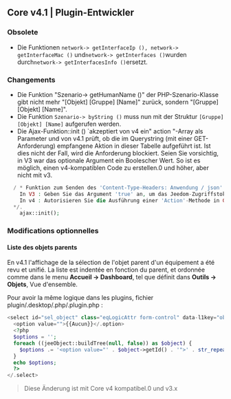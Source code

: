 ## Core v4.1 | Plugin-Entwickler

### Obsolete

- Die Funktionen `network-> getInterfaceIp (), network-> getInterfaceMac ()` und` network-> getInterfaces () `wurden durch` network-> getInterfacesInfo () `ersetzt.

### Changements

- Die Funktion "Szenario-> getHumanName ()" der PHP-Szenario-Klasse gibt nicht mehr "[Objekt] [Gruppe] [Name]" zurück, sondern "[Gruppe] [Objekt] [Name]".
- Die Funktion `Szenario-> byString ()` muss nun mit der Struktur `[Gruppe] [Objekt] [Name]` aufgerufen werden.
- Die Ajax-Funktion::init () `akzeptiert von v4 ein" action "-Array als Parameter und von v4.1 prüft, ob die im Querystring (mit einer GET-Anforderung) empfangene Aktion in dieser Tabelle aufgeführt ist. Ist dies nicht der Fall, wird die Anforderung blockiert.
Seien Sie vorsichtig, in V3 war das optionale Argument ein Boolescher Wert. So ist es möglich, einen v4-kompatiblen Code zu erstellen.0 und höher, aber nicht mit v3.
````php
  / * Funktion zum Senden des 'Content-Type-Headers: Anwendung / json'
    In V3 : Geben Sie das Argument 'true' an, um das Jeedom-Zugriffstoken zu steuern
    In v4 : Autorisieren Sie die Ausführung einer 'Action'-Methode in GET, indem Sie die Namen der Action (s) in einem Array als Argument angeben
  */.  
    ajax::init();
````

### Modifications optionnelles

#### Liste des objets parents

En v4.1 l'affichage de la sélection de l'objet parent d'un équipement a été revu et unifié. La liste est indentée en fonction du parent, et ordonnée comme dans le menu **Accueil  → Dashboard**, tel que définit dans **Outils → Objets**, Vue d'ensemble.

Pour avoir la même logique dans les plugins, fichier plugin/.desktop/.php/.plugin.php :

````php
<select id="sel_object" class="eqLogicAttr form-control" data-l1key="object_id">
  <option value="">{{Aucun}}</.option>
  <?php
  $options = '';
  foreach ((jeeObject::buildTree(null, false)) as $object) {
    $options .= '<option value="' . $object->getId() . '">' . str_repeat('&nbsp;&nbsp;', $object->getConfiguration('parentNumber')) . $object->getName() . '</.option>';
  }
  echo $options;
  ?>
</.select>
````

> Diese Änderung ist mit Core v4 kompatibel.0 und v3.x


